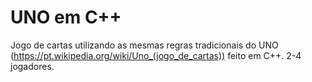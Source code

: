 # UNO em C++
Jogo de cartas utilizando as mesmas regras tradicionais do UNO (https://pt.wikipedia.org/wiki/Uno_(jogo_de_cartas)) feito em C++. 2-4 jogadores.